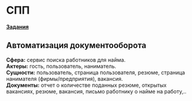 # СПП

**[Задания](https://mefody.gitbooks.io/lab-tasks/content/spp_java_js_-_3_kurs_poit/index.html)**  

## Автоматизация документооборота

**Сфера:** сервис поиска работников для найма.  
**Актеры:** гость, пользователь, наниматель.    
**Сущности:** пользователь, страница пользователя, резюме, страница нанимателя (фирмы/предприятия), вакансия.  
**Документы:** отчет о количестве поданных резюме, открытых вакансиях, резюме, вакансия, письмо работнику о найме на работу,..  
